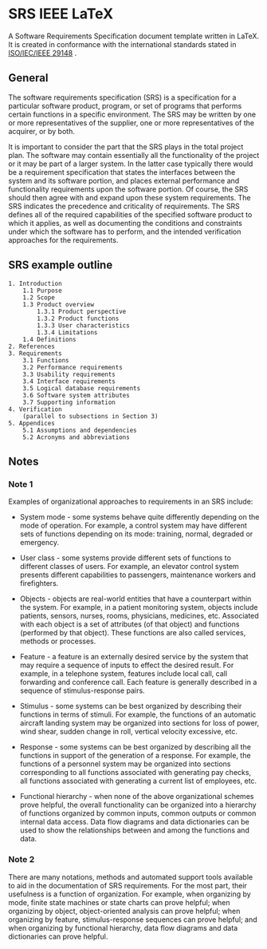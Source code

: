 # SRS IEEE LaTeX

A Software Requirements Specification document template written in LaTeX. It is created in conformance with the international standards stated in [ISO/IEC/IEEE 29148](https://standards.ieee.org/ieee/29148/6937/) .  

## General

The software requirements specification (SRS) is a specification for a particular software product, program, or set of programs that performs certain functions in a specific environment. The SRS may be written by one or more representatives of the supplier, one or more representatives of the acquirer, or by both.

It is important to consider the part that the SRS plays in the total project plan. The software may contain essentially all the functionality of the project or it may be part of a larger system. In the latter case typically there would be a requirement specification that states the interfaces between the system and its software portion, and places external performance and functionality requirements upon the software portion. Of course, the SRS should then agree with and expand upon these system requirements. The SRS indicates the precedence and criticality of requirements. The SRS defines all of the required capabilities of the specified software product to which it applies, as well as documenting the conditions and constraints under which the software has to perform, and the intended verification approaches for the requirements.

## SRS example outline

    1. Introduction
        1.1 Purpose
        1.2 Scope
        1.3 Product overview
            1.3.1 Product perspective
            1.3.2 Product functions
            1.3.3 User characteristics
            1.3.4 Limitations
        1.4 Definitions
    2. References
    3. Requirements
        3.1 Functions
        3.2 Performance requirements
        3.3 Usability requirements
        3.4 Interface requirements
        3.5 Logical database requirements
        3.6 Software system attributes
        3.7 Supporting information
    4. Verification
        (parallel to subsections in Section 3)
    5. Appendices
        5.1 Assumptions and dependencies
        5.2 Acronyms and abbreviations

## Notes

### Note 1

Examples of organizational approaches to requirements in an SRS include:

- System mode - some systems behave quite differently depending on the mode of operation. For example, a control system may have different sets of functions depending on its mode: training, normal, degraded or emergency.

- User class - some systems provide different sets of functions to different classes of users. For example, an elevator control system presents different capabilities to passengers, maintenance workers and firefighters.

- Objects - objects are real-world entities that have a counterpart within the system. For example, in a patient monitoring system, objects include patients, sensors, nurses, rooms, physicians, medicines, etc. Associated with each object is a set of attributes (of that object) and functions (performed by that object). These functions are also called services, methods or processes.

- Feature - a feature is an externally desired service by the system that may require a sequence of inputs to effect the desired result. For example, in a telephone system, features include local call, call forwarding and conference call. Each feature is generally described in a sequence of stimulus-response pairs.

- Stimulus - some systems can be best organized by describing their functions in terms of stimuli. For example, the functions of an automatic aircraft landing system may be organized into sections for loss of power, wind shear, sudden change in roll, vertical velocity excessive, etc.

- Response - some systems can be best organized by describing all the functions in support of the generation of a response. For example, the functions of a personnel system may be organized into sections corresponding to all functions associated with generating pay checks, all functions associated with generating a current list of employees, etc.

- Functional hierarchy - when none of the above organizational schemes prove helpful, the overall functionality can be organized into a hierarchy of functions organized by common inputs, common outputs or common internal data access. Data flow diagrams and data dictionaries can be used to show the relationships between and among the functions and data.

### Note 2

There are many notations, methods and automated support tools available to aid in the documentation of SRS requirements. For the most part, their usefulness is a function of organization. For example, when organizing by mode, finite state machines or state charts can prove helpful; when organizing by object, object-oriented analysis can prove helpful; when organizing by feature, stimulus-response sequences can prove helpful; and when organizing by functional hierarchy, data flow diagrams and data dictionaries can prove helpful.
